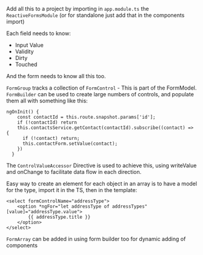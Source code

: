 Add all this to a project by importing in `app.module.ts` the `ReactiveFormsModule` (or for standalone just add that in the components import)

Each field needs to know:
- Input Value
- Validity
- Dirty
- Touched

And the form needs to know all this too. 

`FormGroup` tracks a collection of `FormControl` - This is part of the FormModel.  `FormBuilder` can be used to create large numbers of controls, and populate them all with something like this:

```
ngOnInit() {
    const contactId = this.route.snapshot.params['id'];
    if (!contactId) return
    this.contactsService.getContact(contactId).subscribe((contact) => {
      if (!contact) return;
      this.contactForm.setValue(contact);
    })
  }
```


The `ControlValueAccessor` Directive is used to achieve this, using writeValue and onChange to facilitate data flow in each direction.

Easy way to create an element for each object in an array is to have a model for the type, import it in the TS, then in the template:
```
<select formControlName="addressType">
    <option *ngFor="let addressType of addressTypes" [value]="addressType.value">
        {{ addressType.title }}
    </option>
</select>
```

`FormArray` can be added in using form builder too for dynamic adding of components